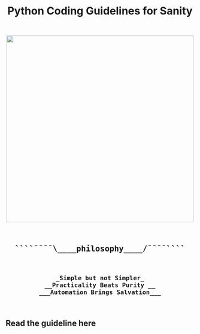 <div align="center">
<h1> Python Coding Guidelines for Sanity </h1>
</div>

<span align="center">
<pre>

<a href="https://requests.readthedocs.io/"><img src="https://raw.githubusercontent.com/rednafi/pysanity/dev/imgs/logo.png" height="500" width="500" align="center" /></a>


<h2>````¯¯¯¯\____<b>philosophy____</b>/¯¯¯¯````</h2>
<h3>_Simple but not Simpler_
__Practicality Beats Purity __
___Automation Brings Salvation___
</h3>
</pre>
</span>

<div class="center">
    <h2> Read the guideline here </h2>
